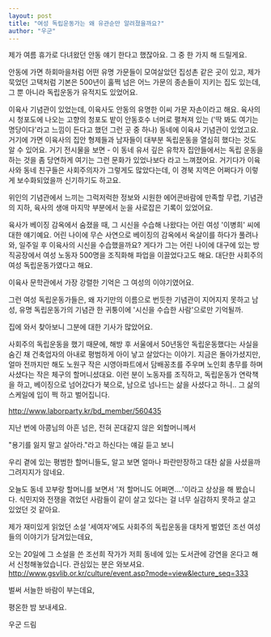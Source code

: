 ```yaml
---
layout: post
title: "여성 독립운동가는 왜 유관순만 알려졌을까요?"
author: "우군"
---
```


제가 여름 휴가로 다녀왔던 안동 얘기 한다고 했잖아요. 그 중 한 가지 해 드릴게요.

안동에 가면 하회마을처럼 어떤 유명 가문들이 모여살았던 집성촌 같은 곳이 있고, 제가 묵었던 고택처럼 기본은 500년이 훌쩍 넘은 어느 가문의 종손들이 지키는 집도 있는데, 그 뿐 아니라 독립운동가 유적지도 있었어요. 

이육사  기념관이 있었는데, 이육사도 안동의 유명한 이씨 가문 자손이라고 해요. 육사의 시 청포도에 나오는 고향의 청포도 밭이 안동호수  너머로 펼쳐져 있는 ('딱 봐도 여기는 명당이다'라고 느낌이 든다고 했던 그런 곳 중 하나) 동네에 이육사 기념관이 있었고요.  거기에 가면 이육사의 집안 형제들과 남자들이 대부분 독립운동을 열심히 했다는 것도 알 수 있어요. 거기 전시물을 보면 - 이 동네  유서 깊은 유학자 집안들에서는 독립 운동을 하는 것을 좀 당연하게 여기는 그런 문화가 있었나보다 라고 느껴졌어요. 거기다가  이육사와 동네 친구들은 사회주의자가 그렇게도 많았다는데, 이 경북 지역은 어쩌다가 이렇게 보수화되었을까 신기하기도 하고요. 

위인의 기념관에서 느끼는 그럭저럭한 정보와 시원한 에어콘바람에 만족할 무렵, 기념관의 지하, 육사의 생애 마지막 부분에서 눈을 사로잡은 기록이 있었어요. 

육사가  베이징 감옥에서 숨졌을 때, 그 시신을 수습해 나왔다는 어린 여성 '이병희'  씨에 대한 얘기예요. 어린 나이에 무슨 사연으로  베이징의 감옥에서 옥살이를 하다가 풀려나와, 일주일 후 이육사의 시신을 수습했을까요? 게다가 그는 어린 나이에 대구에 있는  방직공장에서 여성 노동자 500명을 조직화해 파업을 이끌었다고도 해요. 대단한 사회주의 여성 독립운동가였다고 해요. 

이육사 문학관에서 가장 강렬한 기억은 그 여성의 이야기였어요. 

그런 여성 독립운동가들은, 왜 자기만의 이름으로 번듯한 기념관이 지어지지 못하고 남성, 유명 독립운동가의 기념관 한 귀퉁이에 '시신을 수습한 사람'으로만 기억될까. 

집에 와서 찾아보니 그분에 대한 기사가 많았어요. 

사회주의  독립운동을 했기 때문에, 해방 후 서울에서 50년동안 독립운동했다는 사실을 숨긴 채 건축업자의 아내로 평범하게 아이 낳고  살았다는 이야기. 지금은 돌아가셨지만, 얼마 전까지만 해도 노원구 작은 시영아파트에서 담배꽁초를 주우며 노인회 총무를 하며  사셨다는 작은 체구의 할머니셨대요. 이런 분이 노동자를 조직하고, 독립운동가 연락책을 하고, 베이징으로 넘어갔다가 북으로, 남으로  넘나드는 삶을 사셨다고 하니.. 그 삶의 스케일에 입이 쩍 하고 벌어집니다.

<http://www.laborparty.kr/bd_member/560435>

지난 번에 아콩님의 아흔 넘은, 전혀 꼰대같지 않은 외할머니께서 

"용기를 잃지 말고 살아라."라고 하신다는 얘길 듣고 보니

우리 곁에 있는 평범한 할머니들도, 알고 보면 얼마나 파란만장하고 대찬 삶을 사셨을까 그려지지가 않네요. 

오늘도 동네 꼬부랑 할머니를 보면서 '저 할머니도 어쩌면....'이라고 상상을 해 봤습니다. 식민지와 전쟁을 겪었던 사람들이 같이 살고 있다는 걸 너무 실감하지 못하고 살고 있었던 것 같아요.

제가 재미있게 읽었던 소설 '세여자'에도 사회주의 독립운동을 대차게 벌였던 조선 여성들의 이야기가 담겨있는데요, 

오는 20일에 그 소설을 쓴 조선희 작가가 저희 동네에 있는 도서관에 강연을 온다고 해서 신청해놓았습니다. 관심있는 분은 와보셔요. <http://www.gsvlib.or.kr/culture/event.asp?mode=view&lecture_seq=333>

벌써 서늘한 바람이 부는데요,

평온한 밤 보내세요. 

우군 드림